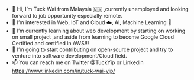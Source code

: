 - 👋 Hi, I’m Tuck Wai from Malaysia 🇲🇾 ,currently unemployed and looking forward to job opportunity especially remote.
- 👀 I’m interested in Web, IoT  and Cloud ☁️, AI, Machine Learning 🤖 
- 🌱 I’m currently learning about web development by starting on working on small project ,and aside from learning to become Google Cloud Certified and certified in AWS!!!
- 💞️ I’m going to start contributing on open-source project and try to venture into software development/Cloud field.
- 📫 You can reach me on Twitter @TuckYip or Linkedin https://www.linkedin.com/in/tuck-wai-yip/

<!---
TuckWai97/TuckWai97 is a ✨ special ✨ repository because its `README.md` (this file) appears on your GitHub profile.
You can click the Preview link to take a look at your changes.
--->
